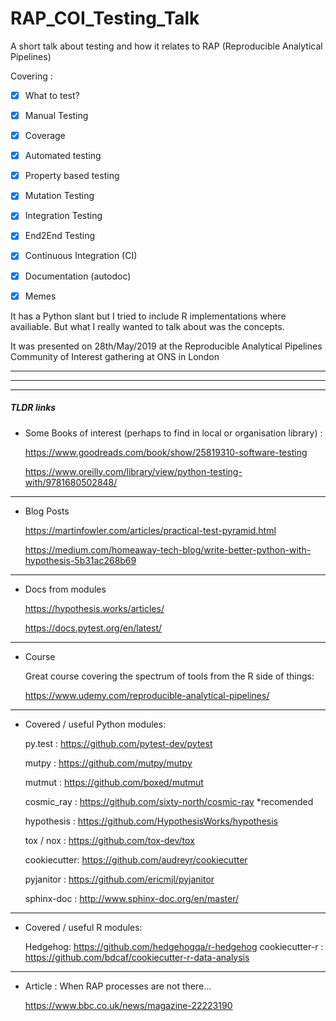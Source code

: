 # RAP_COI_Testing_Talk
A short talk about testing and how it relates to  RAP (Reproducible Analytical Pipelines)


Covering :

- [x] What to test?
- [x] Manual Testing
- [x] Coverage
- [x] Automated testing 
- [x] Property based testing
- [x] Mutation Testing
- [x] Integration Testing
- [x] End2End Testing
- [x] Continuous Integration (CI)
- [x] Documentation (autodoc)
- [x] Memes


It has a Python slant but I tried to include R implementations where availiable. 
But what I really wanted to talk about was the concepts.


It was presented on  28th/May/2019 at the Reproducible Analytical Pipelines Community of Interest gathering at ONS in London

---
---
---

##### TLDR links



- Some Books of interest (perhaps to find in local or organisation library) :

    
    https://www.goodreads.com/book/show/25819310-software-testing
  
    https://www.oreilly.com/library/view/python-testing-with/9781680502848/
  

---

- Blog Posts


    https://martinfowler.com/articles/practical-test-pyramid.html

    https://medium.com/homeaway-tech-blog/write-better-python-with-hypothesis-5b31ac268b69
    
 
 ---
 
-   Docs from modules   

    
    https://hypothesis.works/articles/
  
    https://docs.pytest.org/en/latest/  


---

- Course


   Great course covering the spectrum of tools from the R side of things:
  
  
  
    https://www.udemy.com/reproducible-analytical-pipelines/

---


- Covered / useful Python modules: 


  py.test : https://github.com/pytest-dev/pytest
  
  mutpy : https://github.com/mutpy/mutpy
  
  mutmut : https://github.com/boxed/mutmut
  
  cosmic_ray  : https://github.com/sixty-north/cosmic-ray  *recomended
  
  hypothesis : https://github.com/HypothesisWorks/hypothesis
  
  tox / nox : https://github.com/tox-dev/tox
  
  cookiecutter: https://github.com/audreyr/cookiecutter
  
  pyjanitor : https://github.com/ericmjl/pyjanitor
  
  sphinx-doc : http://www.sphinx-doc.org/en/master/

---

- Covered / useful R modules: 

    Hedgehog: https://github.com/hedgehogqa/r-hedgehog
    cookiecutter-r : https://github.com/bdcaf/cookiecutter-r-data-analysis

---

- Article : When RAP processes are not there...

  https://www.bbc.co.uk/news/magazine-22223190



